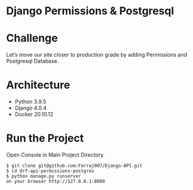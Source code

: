 # Django Permissions & Postgresql

# Challenge
Let’s move our site closer to production grade by adding Permissions and Postgresql Database.

# Architecture
- Python 3.9.5 
- Django 4.0.4
- Docker 20.10.12

# Run the Project
Open Console in Main Project Directory.

```
$ git clone git@github.com:Farraj007/Django-API.git
$ cd drf-api-permissions-postgres
$ python manage.py runserver
on your browser http://127.0.0.1:8000
```
